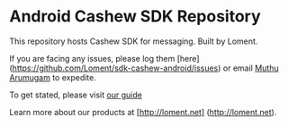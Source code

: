 # Android Cashew SDK Repository

This repository hosts Cashew SDK for messaging. Built by Loment.

If you are facing any issues, please log them [here] (https://github.com/Loment/sdk-cashew-android/issues) or email [Muthu Arumugam](muthu@loment.net) to expedite.

To get stated, please visit [our guide](https://github.com/Loment/sdk-cashew-android/wiki)

Learn more about our products at [http://loment.net] (http://loment.net).
